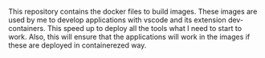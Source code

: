 This repository contains the docker files to build images. These images are used by me to develop applications with vscode and its extension dev-containers. This speed up to deploy all the tools what I need to start to work. Also, this will ensure that the applications will work in the images if these are deployed in containerezed way.
